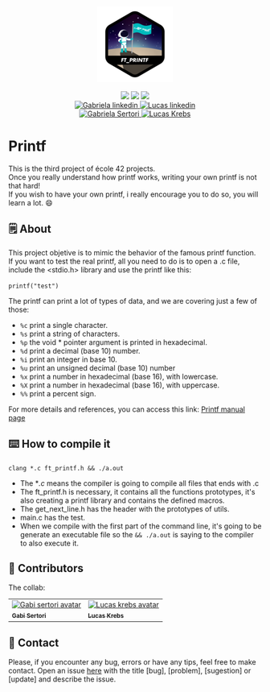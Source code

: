 <div align="center">
	<div style="margin-bottom:3%">
		<a href="https://www.42sp.org.br/">
			<img src="./.image/ft_printfn.png" alt="ft_printf logo"/>
		</a>
	</div>
	<div>
		<img src="https://img.shields.io/badge/language-C-blue" />
		<img src="https://img.shields.io/badge/version-10-blue" />
		<img src="https://img.shields.io/badge/grade-100-green" />
	</div>
	<div>
		<a href="https://www.linkedin.com/in/gabriela-sertori-50b390189/">
			<img alt="Gabriela linkedin" src="https://img.shields.io/badge/-gabisertori-blue?style=flat&logo=Linkedin&logoColor=white" />
		</a>
		<a href="https://www.linkedin.com/in/lucas-l-a555bb199/">
			<img alt="Lucas linkedin" src="https://img.shields.io/badge/-krebscoder-blue?style=flat&logo=Linkedin&logoColor=white" />
		</a>
	</div>
	<div>
		<a href="https://github.com/gabrielasertori">
			<img alt="Gabriela Sertori" src="https://img.shields.io/badge/-gabisertori-blue?style=flat&logo=github&logoColor=white" />
		</a>
		<a href="https://github.com/KrebsCoder">
			<img alt="Lucas Krebs" src="https://img.shields.io/badge/-krebscoder-blue?style=flat&logo=github&logoColor=white" />
		</a>
	</div>
</div>

# Printf

This is the third project of école 42 projects.<br>
Once you really understand how printf works, writing your own printf is not that hard!<br>
If you wish to have your own printf, i really encourage you to do so, you will learn a lot. 😄

## 🗒️ About

This project objetive is to mimic the behavior of the famous printf function.<br>
If you want to test the real printf, all you need to do is to open a .c file, include the <stdio.h> library and use the printf like this:

```printf("test")```

The printf can print a lot of types of data, and we are covering just a few of those:

- `%c` print a single character.
- `%s` print a string of characters.
- `%p` the void * pointer argument is printed in hexadecimal.
- `%d` print a decimal (base 10) number.
- `%i` print an integer in base 10.
- `%u` print an unsigned decimal (base 10) number
- `%x` print a number in hexadecimal (base 16), with lowercase.
- `%X` print a number in hexadecimal (base 16), with uppercase.
- `%%` print a percent sign.

For more details and references, you can access this link: 
<a href="https://www.man7.org/linux/man-pages/man3/printf.3.html">Printf manual page</a> 


## ⌨️ How to compile it

```clang *.c ft_printf.h && ./a.out```

- The **.c* means the compiler is going to compile all files that ends with .c
- The ft_printf.h is necessary, it contains all the functions prototypes, it's also creating a printf library and contains the defined macros.
- The get_next_line.h has the header with the prototypes of utils.
- main.c has the test.
- When we compile with the first part of the command line, it's going to be generate an executable file so the ```&& ./a.out``` is saying to the compiler to also execute it.

## 🤝 Contributors

The collab:

<table>
  <tr>
      <td>
	<a href="https://github.com/gabrielasertori">
		<img src="https://avatars.githubusercontent.com/u/64798344?v=4" width="100px" alt="Gabi sertori avatar"/><br>
		<sub><b>Gabi Sertori</b></sub>
	</a>
	</td>
	<td>
		<a href="https://github.com/KrebsCoder">
			<img src="https://avatars.githubusercontent.com/u/69386576?v=4" width="100px" alt="Lucas krebs avatar"/><br>
			<sub><b>Lucas Krebs</b></sub>
		</a>
	</td>
	</tr>
</table>

## 📮 Contact

Please, if you encounter any bug, errors or have any tips, feel free to make contact. Open an issue [here](https://github.com/pair-programming-gabi-krebs/GNL/issues) with the title [bug], [problem], [sugestion] or [update] and describe the issue.
